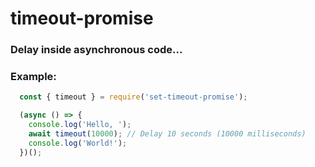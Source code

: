 # timeout-promise
### Delay inside asynchronous code...

### Example:
```js
  const { timeout } = require('set-timeout-promise');

  (async () => {
    console.log('Hello, ');
    await timeout(10000); // Delay 10 seconds (10000 milliseconds)
    console.log('World!');
  })();
```